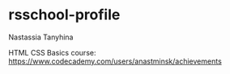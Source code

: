 # rsschool-profile

Nastassia Tanyhina

HTML CSS Basics course: https://www.codecademy.com/users/anastminsk/achievements
